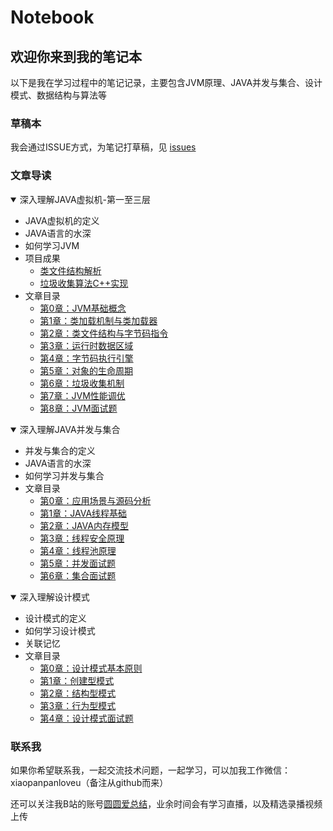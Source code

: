 # Notebook

## 欢迎你来到我的笔记本

以下是我在学习过程中的笔记记录，主要包含JVM原理、JAVA并发与集合、设计模式、数据结构与算法等

### 草稿本

我会通过ISSUE方式，为笔记打草稿，见 [issues](https://github.com/peteryuanpan/notebook/issues)

### 文章导读

<details open>
    <summary>深入理解JAVA虚拟机-第一至三层</summary>
    
+ JAVA虚拟机的定义
+ JAVA语言的水深
+ 如何学习JVM
+ 项目成果
  + [类文件结构解析](https://github.com/peteryuanpan/ParseClassFile)
  + [垃圾收集算法C++实现](https://github.com/peteryuanpan/garbage-collect-demo)
+ 文章目录
  + [第0章：JVM基础概念](深入理解JAVA虚拟机-第一至三层#第0章jvm基础概念)
  + [第1章：类加载机制与类加载器](深入理解JAVA虚拟机-第一至三层#第1章类加载机制与类加载器)
  + [第2章：类文件结构与字节码指令](深入理解JAVA虚拟机-第一至三层#第2章类文件结构与字节码指令)
  + [第3章：运行时数据区域](深入理解JAVA虚拟机-第一至三层#第3章运行时数据区域)
  + [第4章：字节码执行引擎](深入理解JAVA虚拟机-第一至三层#第4章字节码执行引擎)
  + [第5章：对象的生命周期](深入理解JAVA虚拟机-第一至三层#第5章对象的生命周期)
  + [第6章：垃圾收集机制](深入理解JAVA虚拟机-第一至三层#第6章垃圾收集机制)
  + [第7章：JVM性能调优](深入理解JAVA虚拟机-第一至三层#第7章jvm性能调优)
  + [第8章：JVM面试题](深入理解JAVA虚拟机-第一至三层#第8章jvm面试题)
</details>

<details open>
    <summary>深入理解JAVA并发与集合</summary>

+ 并发与集合的定义
+ JAVA语言的水深
+ 如何学习并发与集合
+ 文章目录
  + [第0章：应用场景与源码分析](深入理解JAVA并发与集合#第0章应用场景与源码分析)
  + [第1章：JAVA线程基础](深入理解JAVA并发与集合#第1章java线程基础)
  + [第2章：JAVA内存模型](深入理解JAVA并发与集合#第2章java内存模型)
  + [第3章：线程安全原理](深入理解JAVA并发与集合#第3章线程安全原理)
  + [第4章：线程池原理](深入理解JAVA并发与集合#第4章线程池原理)
  + [第5章：并发面试题](深入理解JAVA并发与集合#第5章并发面试题)
  + [第6章：集合面试题](深入理解JAVA并发与集合#第6章集合面试题)
</details>

<details open>
    <summary>深入理解设计模式</summary>

+ 设计模式的定义
+ 如何学习设计模式
+ 关联记忆
+ 文章目录
  + [第0章：设计模式基本原则](深入理解设计模式#第0章设计模式基本原则)
  + [第1章：创建型模式](深入理解设计模式#第1章创建型模式)
  + [第2章：结构型模式](深入理解设计模式#第2章结构型模式)
  + [第3章：行为型模式](深入理解设计模式#第3章行为型模式)
  + [第4章：设计模式面试题](深入理解设计模式#第4章设计模式面试题)
</details>

### 联系我

如果你希望联系我，一起交流技术问题，一起学习，可以加我工作微信：xiaopanpanloveu（备注从github而来）

还可以关注我B站的账号[圆圆爱总结](https://space.bilibili.com/121055628)，业余时间会有学习直播，以及精选录播视频上传
